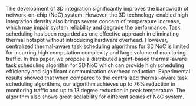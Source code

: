 The development of 3D integration significantly improves the bandwidth of network-on-chip (NoC) system. However, the 3D technology-enabled high integration density also brings severe concern of temperature increase, which may impair system reliability and degrade the performance. Task scheduling has been regarded as one effective approach in eliminating thermal hotspot without introducing hardware overhead. However, centralized thermal-aware task scheduling algorithms for 3D NoC is limited for incurring high computation complexity and large volume of monitoring traffic. In this paper, we propose a distributed agent-based thermal-aware task scheduling algorithm for 3D NoC which can provide high scheduling efficiency and significant communication overhead reduction. Experimental results showed that when compared to the centralized thermal-aware task scheduling algorithms, our algorithm achieves up to 76% reduction in monitoring traffic and up to 13 degree reduction in peak temperature. The algorithm also shows great scalability for different scales of NoC system.